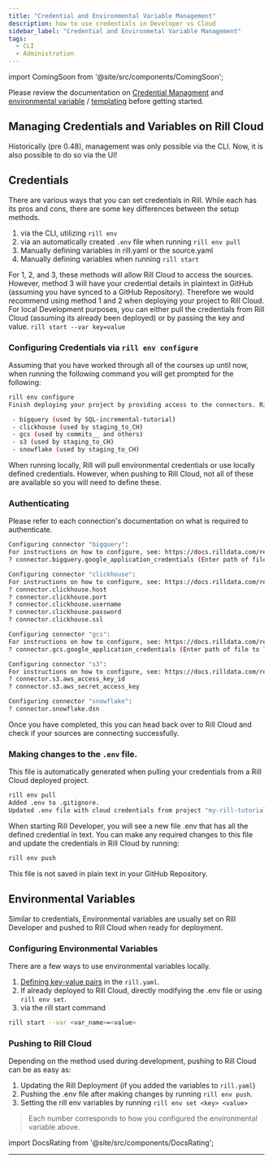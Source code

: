 ```yaml
---
title: "Credential and Environmental Variable Management"
description: how to use credentials in Developer vs Cloud
sidebar_label: "Credential and Environmetal Variable Management"
tags:
  - CLI
  - Administration
---
```

import ComingSoon from '@site/src/components/ComingSoon';


Please review the documentation on [Credential Managment](https://docs.rilldata.com/build/credentials/) and [environmental variable](https://docs.rilldata.com/build/credentials/#variables) / [templating](https://docs.rilldata.com/deploy/templating) before getting started.


## Managing Credentials and Variables on Rill Cloud 
<ComingSoon />

<div class='contents_to_overlay'>
Historically (pre 0.48), management was only possible via the CLI. Now, it is also possible to do so via the UI! 

</div>

## Credentials

There are various ways that you can set credentials in Rill. While each has its pros and cons, there are some key differences between the setup methods. 

1. via the CLI, utilizing `rill env` 
2. via an automatically created `.env` file when running `rill env pull`
3. Manually defining variables in rill.yaml or the source.yaml
4. Manually defining variables when running `rill start`

For 1, 2, and 3, these methods will allow Rill Cloud to access the sources. However, method 3 will have your credential details in plaintext in GitHub (assuming you have synced to a GitHub Repository). Therefore we would recommend using method 1 and 2 when deploying your project to Rill Cloud. For local Development purposes, you can either pull the credentials from Rill Cloud (assuming its already been deployed) or by passing the key and value.
```rill start --var key=value```



### Configuring Credentials via `rill env configure`

Assuming that you have worked through all of the courses up until now, when running the following command you will get prompted for the following:

```bash
rill env configure
Finish deploying your project by providing access to the connectors. Rill requires credentials for the following connectors:

 - bigquery (used by SQL-incremental-tutorial)
 - clickhouse (used by staging_to_CH)
 - gcs (used by commits__ and others)
 - s3 (used by staging_to_CH)
 - snowflake (used by staging_to_CH)
```

When running locally, Rill will pull environmental credentials or use locally defined credentials. However, when pushing to Rill Cloud, not all of these are available so you will need to define these. 

### Authenticating
Please refer to each connection's documentation on what is required to authenticate. 

```bash
Configuring connector "bigquery":
For instructions on how to configure, see: https://docs.rilldata.com/reference/connectors/bigquery
? connector.bigquery.google_application_credentials (Enter path of file to load from.) 

Configuring connector "clickhouse":
For instructions on how to configure, see: https://docs.rilldata.com/reference/olap-engines/clickhouse
? connector.clickhouse.host 
? connector.clickhouse.port 
? connector.clickhouse.username 
? connector.clickhouse.password 
? connector.clickhouse.ssl 

Configuring connector "gcs":
For instructions on how to configure, see: https://docs.rilldata.com/reference/connectors/gcs
? connector.gcs.google_application_credentials (Enter path of file to load from.) 

Configuring connector "s3":
For instructions on how to configure, see: https://docs.rilldata.com/reference/connectors/s3
? connector.s3.aws_access_key_id 
? connector.s3.aws_secret_access_key 

Configuring connector "snowflake":
? connector.snowflake.dsn 
```

Once you have completed, this you can head back over to Rill Cloud and check if your sources are connecting successfully. 


### Making changes to the `.env` file.

This file is automatically generated when pulling your credentials from a Rill Cloud deployed project.

```bash
rill env pull
Added .env to .gitignore.
Updated .env file with cloud credentials from project "my-rill-tutorial".
```

When starting Rill Developer, you will see a new file .env that has all the defined credential in text. You can make any required changes to this file and update the credentials in Rill Cloud by running:

```bash
rill env push
```

This file is not saved in plain text in your GitHub Repository.


## Environmental Variables
Similar to credentials, Environmental variables are usually set on Rill Developer and pushed to Rill Cloud when ready for deployment.

### Configuring Environmental Variables
There are a few ways to use environmental variables locally.

1. [Defining key-value pairs](https://docs.rilldata.com/reference/project-files/rill-yaml#setting-variables) in the `rill.yaml`.
2. If already deployed to Rill Cloud, directly modifying the .env file or using `rill env set`.
3. via the rill start command
```bash
rill start --var <var_name>=<value>
```

### Pushing to Rill Cloud

Depending on the method used during development, pushing to Rill Cloud can be as easy as:

1. Updating the Rill Deployment (if you added the variables to `rill.yaml`)
2. Pushing the .env file after making changes by running `rill env push`.
3. Setting the rill env variables by running `rill env set <key> <value>`

> Each number corresponds to how you configured the environmental variable above.



import DocsRating from '@site/src/components/DocsRating';

---
<DocsRating />